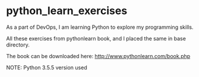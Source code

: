 # python_learn_exercises
As a part of DevOps, I am learning Python to explore my programming skills.

All these exercises from pythonlearn book, and I placed the same in base directory.

The book can be downloaded here: http://www.pythonlearn.com/book.php

NOTE: Python 3.5.5 version used

